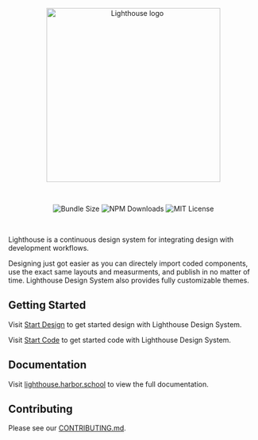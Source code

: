 <p align="center">
  <a href="https://lighthouse.harbor.school/">
    <img src="https://lighthouse.harbor.school/static/images/brand/logo.png" width="350px" alt="Lighthouse logo">
  </a>
</p>
<br />

<p align="center">
  <img alt="Bundle Size" src="https://badgen.net/bundlephobia/minzip/@harborschool/lighthouse"/>
  <img alt="NPM Downloads" src="https://img.shields.io/npm/dm/@harborschool/lighthouse.svg?style=flat"/>
  <img alt="MIT License" src="https://img.shields.io/github/license/harbor-school/lighthouse"/>
</p>
<br />

Lighthouse is a continuous design system for integrating design with development workflows.

Designing just got easier as you can directely import coded components, use the exact same layouts and measurments, and publish in no matter of time. Lighthouse Design System also provides fully customizable themes.

## Getting Started

Visit <a aria-label="lighthouse getting started" href="https://lighthouse.harbor.school/getting-started/start-design/">Start Design</a> to get started design with Lighthouse Design System.

Visit <a aria-label="lighthouse getting started" href="https://lighthouse.harbor.school/getting-started/start-code/">Start Code</a> to get started code with Lighthouse Design System.

## Documentation

Visit [lighthouse.harbor.school](https://lighthouse.harbor.school) to view the full documentation.

## Contributing

Please see our [CONTRIBUTING.md](/CONTRIBUTING.md).